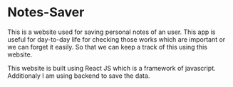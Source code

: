 # Notes-Saver

This is a website used for saving personal notes of an user. This app is useful for day-to-day life for checking those works which are important or we can forget it easily. So that we can keep a track of this using this website. 

This website is built using React JS which is a framework of javascript. Additionaly I am using backend to save the data.
